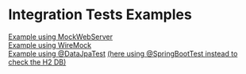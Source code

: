 # Integration Tests Examples

[Example using MockWebServer](https://github.com/brunosantanati/spring-examples/blob/master/demo/src/test/kotlin/com/example/demo/http/client/PostServiceTest.kt)  
[Example using WireMock](https://github.com/brunosantanati/spring-testing/blob/master/src/test/java/example/weather/WeatherClientIntegrationTest.java)  
[Example using @DataJpaTest](https://github.com/brunosantanati/spring-testing/blob/spring-boot-2.2/src/test/java/example/person/PersonRepositoryIntegrationTest.java) [(here using @SpringBootTest instead to check the H2 DB)](https://github.com/brunosantanati/spring-testing/blob/master/src/test/java/example/person/PersonRepositoryIntegrationTest.java)  
